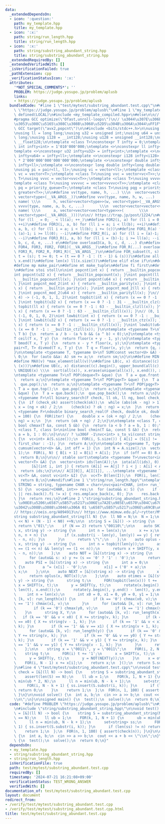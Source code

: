 ```yaml
---
data:
  _extendedDependsOn:
  - icon: ':question:'
    path: my_template.hpp
    title: my_template.hpp
  - icon: ':x:'
    path: string/run_length.hpp
    title: string/run_length.hpp
  - icon: ':x:'
    path: string/substring_abundant_string.hpp
    title: string/substring_abundant_string.hpp
  _extendedRequiredBy: []
  _extendedVerifiedWith: []
  _isVerificationFailed: true
  _pathExtension: cpp
  _verificationStatusIcon: ':x:'
  attributes:
    '*NOT_SPECIAL_COMMENTS*': ''
    PROBLEM: https://judge.yosupo.jp/problem/aplusb
    links:
    - https://judge.yosupo.jp/problem/aplusb
  bundledCode: "#line 1 \"test/mytest/substring_abundant.test.cpp\"\n#define PROBLEM\
    \ \"https://judge.yosupo.jp/problem/aplusb\"\n#line 1 \"my_template.hpp\"\n#if\
    \ defined(LOCAL)\n#include <my_template_compiled.hpp>\n#else\n\n// https://codeforces.com/blog/entry/96344\n\
    #pragma GCC optimize(\"Ofast,unroll-loops\")\n// \u3044\u307E\u306E CF \u3060\u3068\
    \u3053\u308C\u5165\u308C\u308B\u3068\u52D5\u304B\u306A\u3044\uFF1F\n// #pragma\
    \ GCC target(\"avx2,popcnt\")\n\n#include <bits/stdc++.h>\n\nusing namespace std;\n\
    \nusing ll = long long;\nusing u32 = unsigned int;\nusing u64 = unsigned long\
    \ long;\nusing i128 = __int128;\nusing u128 = unsigned __int128;\nusing f128 =\
    \ __float128;\n\ntemplate <class T>\nconstexpr T infty = 0;\ntemplate <>\nconstexpr\
    \ int infty<int> = 1'010'000'000;\ntemplate <>\nconstexpr ll infty<ll> = 2'020'000'000'000'000'000;\n\
    template <>\nconstexpr u32 infty<u32> = infty<int>;\ntemplate <>\nconstexpr u64\
    \ infty<u64> = infty<ll>;\ntemplate <>\nconstexpr i128 infty<i128> = i128(infty<ll>)\
    \ * 2'000'000'000'000'000'000;\ntemplate <>\nconstexpr double infty<double> =\
    \ infty<ll>;\ntemplate <>\nconstexpr long double infty<long double> = infty<ll>;\n\
    \nusing pi = pair<ll, ll>;\nusing vi = vector<ll>;\ntemplate <class T>\nusing\
    \ vc = vector<T>;\ntemplate <class T>\nusing vvc = vector<vc<T>>;\ntemplate <class\
    \ T>\nusing vvvc = vector<vvc<T>>;\ntemplate <class T>\nusing vvvvc = vector<vvvc<T>>;\n\
    template <class T>\nusing vvvvvc = vector<vvvvc<T>>;\ntemplate <class T>\nusing\
    \ pq = priority_queue<T>;\ntemplate <class T>\nusing pqg = priority_queue<T, vector<T>,\
    \ greater<T>>;\n\n#define vv(type, name, h, ...) \\\n  vector<vector<type>> name(h,\
    \ vector<type>(__VA_ARGS__))\n#define vvv(type, name, h, w, ...)   \\\n  vector<vector<vector<type>>>\
    \ name( \\\n      h, vector<vector<type>>(w, vector<type>(__VA_ARGS__)))\n#define\
    \ vvvv(type, name, a, b, c, ...)       \\\n  vector<vector<vector<vector<type>>>>\
    \ name( \\\n      a, vector<vector<vector<type>>>(       \\\n             b, vector<vector<type>>(c,\
    \ vector<type>(__VA_ARGS__))))\n\n// https://trap.jp/post/1224/\n#define FOR1(a)\
    \ for (ll _ = 0; _ < ll(a); ++_)\n#define FOR2(i, a) for (ll i = 0; i < ll(a);\
    \ ++i)\n#define FOR3(i, a, b) for (ll i = a; i < ll(b); ++i)\n#define FOR4(i,\
    \ a, b, c) for (ll i = a; i < ll(b); i += (c))\n#define FOR1_R(a) for (ll i =\
    \ (a)-1; i >= ll(0); --i)\n#define FOR2_R(i, a) for (ll i = (a)-1; i >= ll(0);\
    \ --i)\n#define FOR3_R(i, a, b) for (ll i = (b)-1; i >= ll(a); --i)\n#define overload4(a,\
    \ b, c, d, e, ...) e\n#define overload3(a, b, c, d, ...) d\n#define FOR(...) overload4(__VA_ARGS__,\
    \ FOR4, FOR3, FOR2, FOR1)(__VA_ARGS__)\n#define FOR_R(...) overload3(__VA_ARGS__,\
    \ FOR3_R, FOR2_R, FOR1_R)(__VA_ARGS__)\n\n#define FOR_subset(t, s) \\\n  for (ll\
    \ t = (s); t >= 0; t = (t == 0 ? -1 : (t - 1) & (s)))\n#define all(x) x.begin(),\
    \ x.end()\n#define len(x) ll(x.size())\n#define elif else if\n\n#define eb emplace_back\n\
    #define mp make_pair\n#define mt make_tuple\n#define fi first\n#define se second\n\
    \n#define stoi stoll\n\nint popcnt(int x) { return __builtin_popcount(x); }\n\
    int popcnt(u32 x) { return __builtin_popcount(x); }\nint popcnt(ll x) { return\
    \ __builtin_popcountll(x); }\nint popcnt(u64 x) { return __builtin_popcountll(x);\
    \ }\nint popcnt_mod_2(int x) { return __builtin_parity(x); }\nint popcnt_mod_2(u32\
    \ x) { return __builtin_parity(x); }\nint popcnt_mod_2(ll x) { return __builtin_parityll(x);\
    \ }\nint popcnt_mod_2(u64 x) { return __builtin_parityll(x); }\n// (0, 1, 2, 3,\
    \ 4) -> (-1, 0, 1, 1, 2)\nint topbit(int x) { return (x == 0 ? -1 : 31 - __builtin_clz(x));\
    \ }\nint topbit(u32 x) { return (x == 0 ? -1 : 31 - __builtin_clz(x)); }\nint\
    \ topbit(ll x) { return (x == 0 ? -1 : 63 - __builtin_clzll(x)); }\nint topbit(u64\
    \ x) { return (x == 0 ? -1 : 63 - __builtin_clzll(x)); }\n// (0, 1, 2, 3, 4) ->\
    \ (-1, 0, 1, 0, 2)\nint lowbit(int x) { return (x == 0 ? -1 : __builtin_ctz(x));\
    \ }\nint lowbit(u32 x) { return (x == 0 ? -1 : __builtin_ctz(x)); }\nint lowbit(ll\
    \ x) { return (x == 0 ? -1 : __builtin_ctzll(x)); }\nint lowbit(u64 x) { return\
    \ (x == 0 ? -1 : __builtin_ctzll(x)); }\n\ntemplate <typename T>\nT floor(T a,\
    \ T b) {\n  return a / b - (a % b && (a ^ b) < 0);\n}\ntemplate <typename T>\n\
    T ceil(T x, T y) {\n  return floor(x + y - 1, y);\n}\ntemplate <typename T>\n\
    T bmod(T x, T y) {\n  return x - y * floor(x, y);\n}\ntemplate <typename T>\n\
    pair<T, T> divmod(T x, T y) {\n  T q = floor(x, y);\n  return {q, x - q * y};\n\
    }\n\ntemplate <typename T, typename U>\nT SUM(const vector<U> &A) {\n  T sm =\
    \ 0;\n  for (auto &&a: A) sm += a;\n  return sm;\n}\n\n#define MIN(v) *min_element(all(v))\n\
    #define MAX(v) *max_element(all(v))\n#define LB(c, x) distance((c).begin(), lower_bound(all(c),\
    \ (x)))\n#define UB(c, x) distance((c).begin(), upper_bound(all(c), (x)))\n#define\
    \ UNIQUE(x) \\\n  sort(all(x)), x.erase(unique(all(x)), x.end()), x.shrink_to_fit()\n\
    \ntemplate <typename T>\nT POP(deque<T> &que) {\n  T a = que.front();\n  que.pop_front();\n\
    \  return a;\n}\ntemplate <typename T>\nT POP(pq<T> &que) {\n  T a = que.top();\n\
    \  que.pop();\n  return a;\n}\ntemplate <typename T>\nT POP(pqg<T> &que) {\n \
    \ T a = que.top();\n  que.pop();\n  return a;\n}\ntemplate <typename T>\nT POP(vc<T>\
    \ &que) {\n  T a = que.back();\n  que.pop_back();\n  return a;\n}\n\ntemplate\
    \ <typename F>\nll binary_search(F check, ll ok, ll ng, bool check_ok = true)\
    \ {\n  if (check_ok) assert(check(ok));\n  while (abs(ok - ng) > 1) {\n    auto\
    \ x = (ng + ok) / 2;\n    (check(x) ? ok : ng) = x;\n  }\n  return ok;\n}\ntemplate\
    \ <typename F>\ndouble binary_search_real(F check, double ok, double ng, int iter\
    \ = 100) {\n  FOR(iter) {\n    double x = (ok + ng) / 2;\n    (check(x) ? ok :\
    \ ng) = x;\n  }\n  return (ok + ng) / 2;\n}\n\ntemplate <class T, class S>\ninline\
    \ bool chmax(T &a, const S &b) {\n  return (a < b ? a = b, 1 : 0);\n}\ntemplate\
    \ <class T, class S>\ninline bool chmin(T &a, const S &b) {\n  return (a > b ?\
    \ a = b, 1 : 0);\n}\n\n// ? \u306F -1\nvc<int> s_to_vi(const string &S, char first_char)\
    \ {\n  vc<int> A(S.size());\n  FOR(i, S.size()) { A[i] = (S[i] != '?' ? S[i] -\
    \ first_char : -1); }\n  return A;\n}\n\ntemplate <typename T, typename U>\nvector<T>\
    \ cumsum(vector<U> &A, int off = 1) {\n  int N = A.size();\n  vector<T> B(N +\
    \ 1);\n  FOR(i, N) { B[i + 1] = B[i] + A[i]; }\n  if (off == 0) B.erase(B.begin());\n\
    \  return B;\n}\n\n// stable sort\ntemplate <typename T>\nvector<int> argsort(const\
    \ vector<T> &A) {\n  vector<int> ids(len(A));\n  iota(all(ids), 0);\n  sort(all(ids),\n\
    \       [&](int i, int j) { return (A[i] == A[j] ? i < j : A[i] < A[j]); });\n\
    \  return ids;\n}\n\n// A[I[0]], A[I[1]], ...\ntemplate <typename T>\nvc<T> rearrange(const\
    \ vc<T> &A, const vc<int> &I) {\n  vc<T> B(len(I));\n  FOR(i, len(I)) B[i] = A[I[i]];\n\
    \  return B;\n}\n#endif\n#line 1 \"string/run_length.hpp\"\ntemplate <typename\
    \ STRING = string, typename CHAR = char>\nvc<pair<CHAR, int>> run_length(STRING&\
    \ S) {\n  vc<pair<CHAR, int>> res;\n  for (auto&& x: S) {\n    if (res.empty()\
    \ || res.back().fi != x) { res.emplace_back(x, 0); }\n    res.back().se++;\n \
    \ }\n  return res;\n}\n#line 2 \"string/substring_abundant_string.hpp\"\n\n//\
    \ \u90E8\u5206\u6587\u5B57\u5217\u306E\u7A2E\u985E\u6570\u304C\u6700\u5927\u3067\
    \u3042\u308B\u3088\u3046\u306A 01 \u6587\u5B57\u5217\u306E\u69CB\u6210\n// https://qoj.ac/contest/1096/problem/5434?v=1\n\
    // https://oeis.org/A094913\n// https://www.mimuw.edu.pl/~rytter/MYPAPERS/paper.pdf\n\
    string substring_abundant_string(ll N) {\n  ll N0 = N;\n  N = 1;\n  while ((1\
    \ << N) + (N - 1) < N0) ++N;\n\n  string S = [&]() -> string {\n    if (N == 1)\
    \ return \"01\";\n    if (N == 2) return \"00110\";\n\n    auto SHIFT = [&](string\
    \ x, string y) -> string {\n      int n = len(x);\n      x += x;\n      FOR(i,\
    \ n, n + n) {\n        if (x.substr(i - len(y), len(y)) == y) { return x.substr(i\
    \ - n, n); }\n      }\n      return \"\";\n    };\n    auto oplus = [&](string\
    \ x, string y) -> string {\n      int n = topbit(len(y));\n      assert(len(x)\
    \ == (1 << n) && len(y) == (1 << n));\n      return x + SHIFT(y, x.substr(len(x)\
    \ - n, n));\n    };\n    auto NOT = [&](string x) -> string {\n      string y;\n\
    \      for (auto&& s: x) y += (s == '0' ? '1' : '0');\n      return y;\n    };\n\
    \    auto PSI = [&](string x) -> string {\n      int a = 0;\n      FOR(i, len(x))\
    \ {\n        a ^= (x[i] - '0');\n        x[i] = ('0' + a);\n      }\n      return\
    \ x;\n    };\n\n    auto NEXT = [&](string x) -> string {\n      x = PSI(x);\n\
    \      return oplus(x, NOT(x));\n    };\n\n    auto otimes = [&](string x, string\
    \ y) -> string {\n      string t;\n      FOR(topbit(len(x))) t += '0';\n     \
    \ x = SHIFT(x, t);\n      y = SHIFT(y, t);\n      rotate(x.begin(), x.end() -\
    \ len(t), x.end());\n      rotate(y.begin(), y.end() - len(t), y.end());\n\n \
    \     int n = len(x);\n      int x0 = 0, x1 = 0, y0 = 0, y1 = 1;\n      for (auto&&\
    \ [k, v]: run_length(x)) {\n        if (k == '0') chmax(x0, v);\n        if (k\
    \ == '1') chmax(x1, v);\n      }\n      for (auto&& [k, v]: run_length(y)) {\n\
    \        if (k == '0') chmax(y0, v);\n        if (k == '1') chmax(y1, v);\n  \
    \    }\n      string X, Y;\n      for (auto&& [k, v]: run_length(x)) {\n     \
    \   if (k == '0' && v < x0) { X += string(v, k); }\n        if (k == '0' && v\
    \ == x0) { X += string(v - 1, k); }\n        if (k == '1' && v < x1) { X += string(v,\
    \ k); }\n        if (k == '1' && v == x1) { X += string(v + 1, k); }\n      }\n\
    \      for (auto&& [k, v]: run_length(y)) {\n        if (k == '0' && v < y0) {\
    \ Y += string(v, k); }\n        if (k == '0' && v == y0) { Y += string(v + 1,\
    \ k); }\n        if (k == '1' && v < y1) { Y += string(v, k); }\n        if (k\
    \ == '1' && v == y1) { Y += string(v - 1, k); }\n      }\n      return X + Y;\n\
    \    };\n\n    string x = \"0011\", y = \"0011\";\n    FOR(i, 2, N - 1) {\n  \
    \    string t;\n      FOR(i) t += '1';\n      x = SHIFT(x, t);\n      x = NEXT(x);\n\
    \      y = SHIFT(y, t);\n      y = NOT(NEXT(y));\n    }\n    x = otimes(x, y);\n\
    \    FOR(i, N - 1) x += x[i];\n    return x;\n  }();\n  return S.substr(0, N0);\n\
    }\n#line 4 \"test/mytest/substring_abundant.test.cpp\"\n\nvoid test() {\n  auto\
    \ check = [&](ll N) -> bool {\n    string S = substring_abundant_string(N);\n\
    \    assert(len(S) == N);\n    ll ub = 1;\n    FOR(k, 1, N + 1) {\n      ub =\
    \ min(ub * 2, N);\n      ll n = min(ub, N - k + 1);\n      set<string> ss;\n \
    \     FOR(i, N - k + 1) { ss.insert(S.substr(i, k)); }\n      if (len(ss) != n)\
    \ return 0;\n    }\n    return 1;\n  };\n  FOR(n, 1, 100) { assert(check(n));\
    \ }\n}\n\nvoid solve() {\n  int a, b;\n  cin >> a >> b;\n  cout << a + b << \"\
    \\n\";\n}\n\nsigned main() {\n  test();\n  solve();\n  return 0;\n}\n"
  code: "#define PROBLEM \"https://judge.yosupo.jp/problem/aplusb\"\n#include \"my_template.hpp\"\
    \n#include \"string/substring_abundant_string.hpp\"\n\nvoid test() {\n  auto check\
    \ = [&](ll N) -> bool {\n    string S = substring_abundant_string(N);\n    assert(len(S)\
    \ == N);\n    ll ub = 1;\n    FOR(k, 1, N + 1) {\n      ub = min(ub * 2, N);\n\
    \      ll n = min(ub, N - k + 1);\n      set<string> ss;\n      FOR(i, N - k +\
    \ 1) { ss.insert(S.substr(i, k)); }\n      if (len(ss) != n) return 0;\n    }\n\
    \    return 1;\n  };\n  FOR(n, 1, 100) { assert(check(n)); }\n}\n\nvoid solve()\
    \ {\n  int a, b;\n  cin >> a >> b;\n  cout << a + b << \"\\n\";\n}\n\nsigned main()\
    \ {\n  test();\n  solve();\n  return 0;\n}"
  dependsOn:
  - my_template.hpp
  - string/substring_abundant_string.hpp
  - string/run_length.hpp
  isVerificationFile: true
  path: test/mytest/substring_abundant.test.cpp
  requiredBy: []
  timestamp: '2024-07-21 16:21:08+09:00'
  verificationStatus: TEST_WRONG_ANSWER
  verifiedWith: []
documentation_of: test/mytest/substring_abundant.test.cpp
layout: document
redirect_from:
- /verify/test/mytest/substring_abundant.test.cpp
- /verify/test/mytest/substring_abundant.test.cpp.html
title: test/mytest/substring_abundant.test.cpp
---
```


